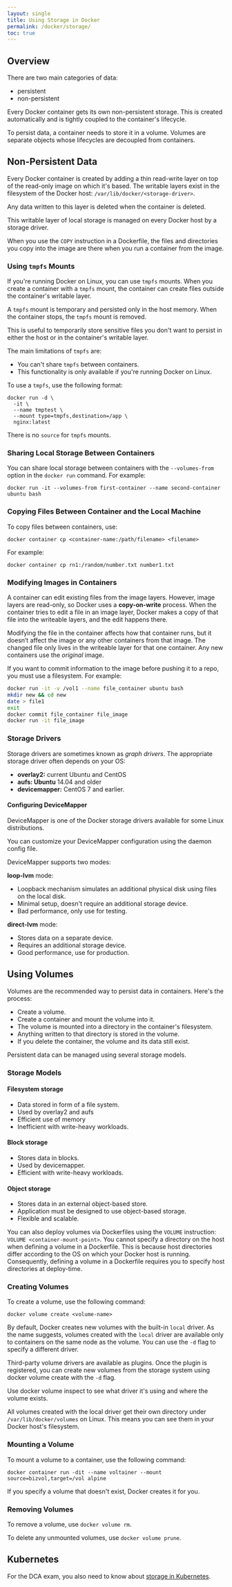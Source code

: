 ```yaml
---
layout: single
title: Using Storage in Docker
permalink: /docker/storage/
toc: true
---
```


## Overview

There are two main categories of data:

- persistent
- non-persistent

Every Docker container gets its own non-persistent storage. This is created automatically and is tightly coupled to the container's lifecycle.

To persist data, a container needs to store it in a volume. Volumes are separate objects whose lifecycles are decoupled from containers.

## Non-Persistent Data

Every Docker container is created by adding a thin read-write layer on top of the read-only image on which it's based. The writable layers exist in the filesystem of the Docker host: `/var/lib/docker/<storage-driver>`.

Any data written to this layer is deleted when the container is deleted.

This writable layer of local storage is managed on every Docker host by a storage driver.

When you use the `COPY` instruction in a Dockerfile, the files and directories you copy into the image are there when you run a container from the image. 

### Using `tmpfs` Mounts

If you're running Docker on Linux, you can use `tmpfs` mounts. When you create a container with a `tmpfs` mount, the container can create files outside the container's writable layer.

A `tmpfs` mount is temporary and persisted only in the host memory. When the container stops, the `tmpfs` mount is removed. 

This is useful to temporarily store sensitive files you don't want to persist in either the host or in the container's writable layer.

The main limitations of `tmpfs` are:

- You can't share `tmpfs` between containers.
- This functionality is only available if you're running Docker on Linux.

To use a `tmpfs`, use the following format:

``` shell
docker run -d \
  -it \
  --name tmptest \
  --mount type=tmpfs,destination=/app \
  nginx:latest
```

There is no `source` for `tmpfs` mounts.



### Sharing Local Storage Between Containers

You can share local storage between containers with the `--volumes-from` option in the `docker run` command. For example:

`docker run -it --volumes-from first-container --name second-container ubuntu bash`

### Copying Files Between Container and the Local Machine

To copy files between containers, use:

`docker container cp <container-name:/path/filename> <filename>`

For example:

`docker container cp rn1:/random/number.txt number1.txt`

### Modifying Images in Containers

A container can edit existing files from the image layers. However, image layers are read-only, so Docker uses a **copy-on-write** process. When the container tries to edit a file in an image layer, Docker makes a copy of that file into the writeable layers, and the edit happens there.

Modifying the file in the container affects how that container runs, but it doesn’t affect the image or any other containers from that image. The changed file only lives in the writeable layer for that one container. Any new containers use the *original* image.

If you want to commit information to the image before pushing it to a repo, you must use a filesystem. For example:

```bash
docker run -it -v /vol1 --name file_container ubuntu bash
mkdir new && cd new 
date > file1
exit
docker commit file_container file_image
docker run -it file_image
```

### Storage Drivers

Storage drivers are sometimes known as *graph drivers*. The appropriate storage driver often depends on your OS:

- **overlay2:** current Ubuntu and CentOS
- **aufs: Ubuntu** 14.04 and older
- **devicemapper:** CentOS 7 and earlier.

#### Configuring DeviceMapper

DeviceMapper is one of the Docker storage drivers available for some Linux distributions.

You can customize your DeviceMapper configuration using the daemon config file.

DeviceMapper supports two modes:

**loop-lvm** mode:

- Loopback mechanism simulates an additional physical disk using files on the local disk.
- Minimal setup, doesn't require an additional storage device.
- Bad performance, only use for testing.

**direct-lvm** mode:

- Stores data on a separate device.
- Requires an additional storage device.
- Good performance, use for production.

## Using Volumes

Volumes are the recommended way to persist data in containers. Here's the process:

- Create a volume.
- Create a container and mount the volume into it.
- The volume is mounted into a directory in the container's filesystem.
- Anything written to that directory is stored in the volume.
- If you delete the container, the volume and its data still exist.

Persistent data can be managed using several storage models.

### Storage Models

#### Filesystem storage

- Data stored in form of a file system.
- Used by overlay2 and aufs
- Efficient use of memory
- Inefficient with write-heavy workloads.

#### Block storage

- Stores data in blocks.
- Used by devicemapper.
- Efficient with write-heavy workloads.

#### Object storage

- Stores data in an external object-based store.
- Application must be designed to use object-based storage.
- Flexible and scalable.

You can also deploy volumes via Dockerfiles using the `VOLUME` instruction: `VOLUME <container-mount-point>`. You cannot specify a directory on the host when defining a volume in a Dockerfile. This is because host directories differ according to the OS on which your Docker host is running. Consequently, defining a volume in a Dockerfile requires you to specify host directories at deploy-time.

### Creating Volumes

To create a volume, use the following command:

`docker volume create <volume-name>`

By default, Docker creates new volumes with the built-in `local` driver. As the name suggests, volumes created with the `local` driver are available only to containers on the same node as the volume. You can use the `-d` flag to specify a different driver.

Third-party volume drivers are available as plugins. Once the plugin is registered, you can create new volumes from the storage system using docker volume create with the `-d` flag.

Use docker volume inspect to see what driver it's using and where the volume exists.

All volumes created with the local driver get their own directory under `/var/lib/docker/volumes` on Linux. This means you can see them in your Docker host's filesystem.

### Mounting a Volume

To mount a volume to a container, use the following command:

`docker container run -dit --name voltainer --mount source=bizvol,target=/vol alpine`

If you specify a volume that doesn't exist, Docker creates it for you.


### Removing Volumes

To remove a volume, use `docker volume rm`.

To delete any unmounted volumes, use `docker volume prune`.

## Kubernetes

For the DCA exam, you also need to know about [storage in Kubernetes](./../../kubernetes/storage/).

